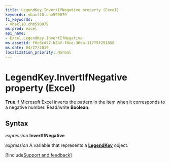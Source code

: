 ```yaml
---
title: LegendKey.InvertIfNegative property (Excel)
keywords: vbaxl10.chm590079
f1_keywords:
- vbaxl10.chm590079
ms.prod: excel
api_name:
- Excel.LegendKey.InvertIfNegative
ms.assetid: f0c6cd77-b24f-f0ce-36da-117f5f291858
ms.date: 04/27/2019
localization_priority: Normal
---
```



# LegendKey.InvertIfNegative property (Excel)

**True** if Microsoft Excel inverts the pattern in the item when it corresponds to a negative number. Read/write **Boolean**.


## Syntax

_expression_.**InvertIfNegative**

_expression_ A variable that represents a **[LegendKey](excel.legendkey(object).md)** object.




[!include[Support and feedback](~/includes/feedback-boilerplate.md)]